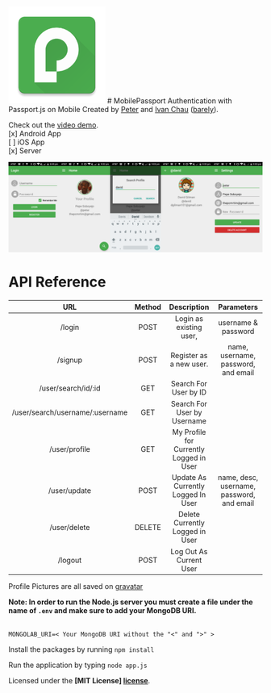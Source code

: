<img src="art/res/mipmap-xxxhdpi/ic_launcher.png">
# MobilePassport
Authentication with Passport.js on Mobile
Created by <a href="http://petersoboyejo.com">Peter</a> and <a href="http://ichauster.github.io">Ivan Chau</a> (<a href="https://github.com/dzt/MobilePassport/graphs/contributors">barely</a>).
<br>

Check out the <a href="https://www.youtube.com/watch?v=C4ik82C5G8g">video demo</a>.
<br>
[x] Android App
<br>
[ ] iOS App
<br>
[x] Server


<img src="art/prev.png">

# API Reference

| URL | Method | Description | Parameters |
|:-------------------------------:|:------:|:---------------------------------------:|:-----------------------------------:|
| /login | POST | Login as existing user, | username & password |
| /signup | POST | Register as a new user. | name, username, password, and email |
| /user/search/id/:id | GET | Search For User by ID |  |
| /user/search/username/:username | GET | Search For User by Username |  |
| /user/profile | GET | My Profile for Currently Logged in User |  |
| /user/update | POST | Update As Currently Logged In User | name, desc, username, password, and email |
| /user/delete | DELETE | Delete Currently Logged in User |  |
| /logout | POST | Log Out As Current User |  |

Profile Pictures are all saved on <a href="http://gravatar.com/">gravatar</a>

**Note: In order to run the Node.js server you must create a file under the name of `.env` and make sure to add your MongoDB URI.**

```

MONGOLAB_URI=< Your MongoDB URI without the "<" and ">" >

```

Install the packages by running
`npm install`

Run the application by typing
`node app.js`

Licensed under the **[MIT License] [license]**.

[license]: https://github.com/dzt/MobilePassport/blob/master/LICENSE
